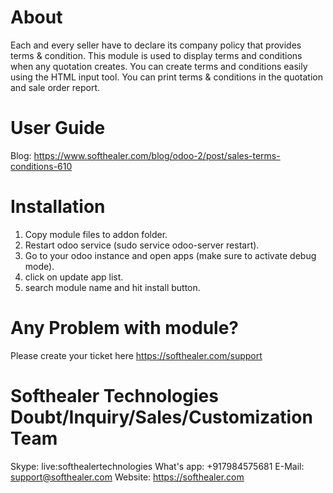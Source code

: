 About
============
Each and every seller have to declare its company policy that provides terms & condition. This module is used to display terms and conditions when any quotation creates. You can create terms and conditions easily using the HTML input tool. You can print terms & conditions in the quotation and sale order report.

User Guide
============
Blog: https://www.softhealer.com/blog/odoo-2/post/sales-terms-conditions-610

Installation
============
1) Copy module files to addon folder.
2) Restart odoo service (sudo service odoo-server restart).
3) Go to your odoo instance and open apps (make sure to activate debug mode).
4) click on update app list.
5) search module name and hit install button.

Any Problem with module?
=====================================
Please create your ticket here https://softhealer.com/support

Softhealer Technologies Doubt/Inquiry/Sales/Customization Team
=====================================
Skype: live:softhealertechnologies
What's app: +917984575681
E-Mail: support@softhealer.com
Website: https://softhealer.com
